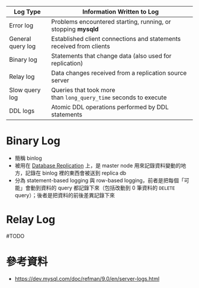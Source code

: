 |Log Type|Information Written to Log|
|---|---|
|Error log|Problems encountered starting, running, or stopping **mysqld**|
|General query log|Established client connections and statements received from clients|
|Binary log|Statements that change data (also used for replication)|
|Relay log|Data changes received from a replication source server|
|Slow query log|Queries that took more than `long_query_time` seconds to execute|
|DDL logs|Atomic DDL operations performed by DDL statements|

# Binary Log

- 簡稱 binlog
- 被用在 [Database Replication](</System Design/Database Replication.md>) 上，是 master node 用來記錄資料變動的地方，記錄在 binlog 裡的東西會被送到 replica db
- 分為 statement-based logging 與 row-based logging，前者是把每個「可能」會動到資料的 query 都記錄下來（包括改動到 0 筆資料的 `DELETE` query）；後者是把資料的前後差異記錄下來

# Relay Log

#TODO 

# 參考資料

- <https://dev.mysql.com/doc/refman/9.0/en/server-logs.html>

